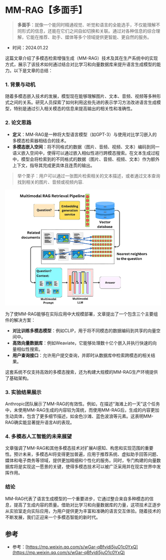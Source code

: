 # MM-RAG【多面手】

> **多面手**：就像一个能同时精通视觉、听觉和语言的全能选手，不仅能理解不同形式的信息，还能在它们之间自如切换和关联。通过对各种信息的综合理解，它能在推荐、助手、媒体等多个领域提供更智能、更自然的服务。
>

* 时间：2024.01.22

这篇文章介绍了多模态检索增强生成（MM-RAG）技术及其在生产系统中的实现方式，展示了该技术如何通过结合对比学习和向量数据库来提升语言生成模型的能力。以下是文章的总结：

### 1. 背景与动机

随着多模态嵌入技术的发展，模型现在能够理解图片、文本、音频、视频等多种形式之间的关系。研究人员探索了如何利用这些先进的表示学习方法改进语言生成模型，特别是通过引入相关模态的信息来提高输出的相关性和准确性。

### 2. 论文思路

- **定义**：MM-RAG是一种将大型语言模型（如GPT-3）与使用对比学习嵌入的多模态检索器相结合的技术。
- **多模态嵌入空间**：将不同格式的数据（图片、音频、视频、文本）编码到同一语义嵌入空间中，使得可以通过嵌入相似性进行跨模态搜索。在文本生成过程中，模型会将检索到的不同格式的数据（图片、音频、视频、文本）作为额外上下文，指导其完成更具体且连贯的输出。

> 举个栗子：用户可以通过一张图片检索相关的文本描述，或者通过文本查询找到相关的图片、音频或视频内容.

![](img/v2-da0156bcb5912d6ed10ba791150fb30b_1440w.png)

为了使MM-RAG能够在实际应用中大规模部署，文章提出了一个包含三个主要组件的解决方案：

- **对比训练多模态模型**：例如CLIP，用于将不同模态的数据编码到共享的向量空间中。
- **高效向量数据库**：例如Weaviate，它能够处理数十亿个嵌入并执行快速的向量相似性搜索。
- **用户查询接口**：允许用户提交查询，并即时从数据库中检索跨模态的相关结果。

这套系统不仅支持高效的多模态搜索，还为构建大规模的MM-RAG生产环境提供了基础架构。

### 3. 实验结果展示

Anthropic团队展示了MM-RAG的有效性。例如，在描述“海滩上的一天”这个任务中，未使用MM-RAG生成的内容较为笼统，而使用MM-RAG后，生成的内容更加生动具体，包含了更多细节描述，如金色沙滩、蓝色波浪等元素。这表明MM-RAG确实能显著提升语言AI的表现。

### 4. 多模态人工智能的未来展望

文章强调了MM-RAG和其他多模态技术对扩展AI感知、构思和实现范围的重要性。预计未来，多模态AI将变得更加普遍，应用于推荐系统、虚拟助手回答问题、媒体和电子商务等领域，提供更加精细和个性化的服务。同时，专门构建的向量数据库将是实现这一愿景的关键，使得多模态技术可以被广泛采用并在现实世界中发挥作用。

### 结论

MM-RAG代表了语言生成模型的一个重要进步，它通过整合来自多种模态的信息，提高了生成内容的质量。借助对比学习和向量数据库的力量，这项技术正逐步从实验室走向实际应用，为用户提供更为丰富和准确的语言交互体验。随着技术的不断发展，我们正迎来一个多模态智能的新时代。

## 参考

* 参考：[https://mp.weixin.qq.com/s/wGar-qBfvjdi5juO1c0YxQ](https://mp.weixin.qq.com/s/wGar-qBfvjdi5juO1c0YxQ)
